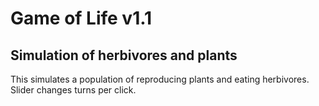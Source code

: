 # Game of Life v1.1
## Simulation of herbivores and plants
<p>This simulates a population of reproducing plants and eating herbivores. Slider changes turns per click.</p>